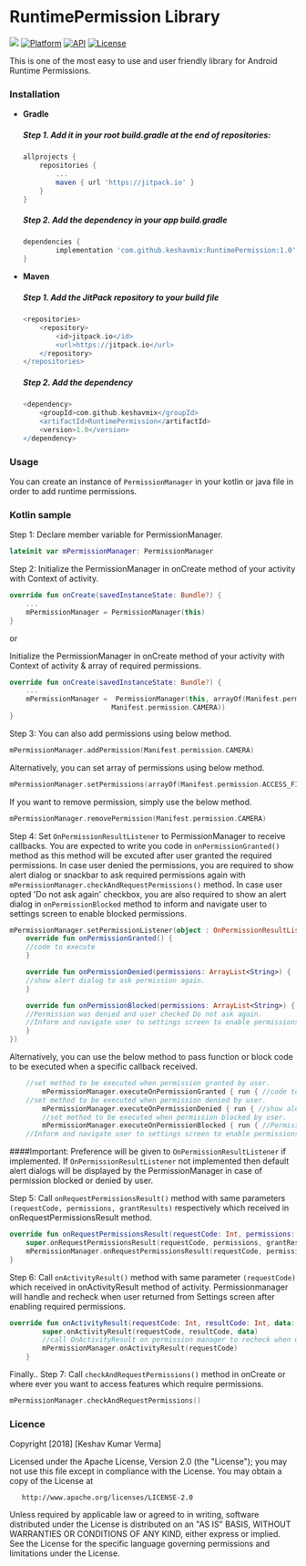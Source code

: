 # RuntimePermission Library
[![](https://jitpack.io/v/keshavmix/RuntimePermission.svg)](https://jitpack.io/#keshavmix/RuntimePermission)
[![Platform](https://img.shields.io/badge/platform-android-blue.svg)](http://developer.android.com/index.html)
[![API](https://img.shields.io/badge/API-15%2B-blue.svg?style=flat)](https://android-arsenal.com/api?level=15)
[![License](https://img.shields.io/badge/license-Apache%202-4EB1BA.svg?style=flat-square)](https://www.apache.org/licenses/LICENSE-2.0.html)

This is one of the most easy to use and user friendly library for Android Runtime Permissions.

### Installation

* **Gradle**

	##### Step 1. Add it in your root build.gradle at the end of repositories:
	```gradle
  allprojects {
		repositories {
			...
			maven { url 'https://jitpack.io' }
		}
	}
	```

	 ##### Step 2. Add the dependency in your app build.gradle
	```gradle
  dependencies {
	        implementation 'com.github.keshavmix:RuntimePermission:1.0'
	}
	```

* **Maven**

	##### Step 1. Add the JitPack repository to your build file
	```gradle
	<repositories>
		<repository>
		    <id>jitpack.io</id>
		    <url>https://jitpack.io</url>
		</repository>
	</repositories>
	```

	##### Step 2. Add the dependency
	```gradle
  	<dependency>
	    <groupId>com.github.keshavmix</groupId>
	    <artifactId>RuntimePermission</artifactId>
	    <version>1.0</version>
	</dependency>

	```
	
### Usage
You can create an instance of `PermissionManager` in your kotlin or java file in order to add runtime permissions.

### Kotlin sample
Step 1: Declare member variable for PermissionManager.

```kotlin
lateinit var mPermissionManager: PermissionManager
```

Step 2: Initialize the PermissionManager in onCreate method of your activity with Context of activity.

```kotlin
override fun onCreate(savedInstanceState: Bundle?) {
	...
	mPermissionManager = PermissionManager(this)
}
```

or

Initialize the PermissionManager in onCreate method of your activity with Context of activity & array of required permissions.
```kotlin
override fun onCreate(savedInstanceState: Bundle?) {
	...
	mPermissionManager =  PermissionManager(this, arrayOf(Manifest.permission.WRITE_EXTERNAL_STORAGE,
					     Manifest.permission.CAMERA))
}
```

Step 3: You can also add permissions using below method.
```kotlin 
mPermissionManager.addPermission(Manifest.permission.CAMERA)
```

Alternatively, you can set array of permissions using below method.

```kotlin
mPermissionManager.setPermissions(arrayOf(Manifest.permission.ACCESS_FINE_LOCATION)
```

If you want to remove permission, simply use the below method.
```kotlin 
mPermissionManager.removePermission(Manifest.permission.CAMERA)
```

Step 4: Set ```OnPermissionResultListener``` to PermissionManager to receive callbacks.
	You are expected to write you code in ```onPermissionGranted()``` method as this method will be excuted after user granted the 		required permissions. In case user denied the permissions, you are required to show alert dialog or snackbar to ask required permissions again with ```mPermissionManager.checkAndRequestPermissions()``` method. In case user opted 'Do not ask again' checkbox, you are also required to show an alert dialog in ```onPermissionBlocked``` method to inform and navigate user to settings screen to enable blocked permissions.

```kotlin
mPermissionManager.setPermissionListener(object : OnPermissionResultListener {
    override fun onPermissionGranted() {
	//code to execute
    }

    override fun onPermissionDenied(permissions: ArrayList<String>) {
	//show alert dialog to ask permission again.
    }

    override fun onPermissionBlocked(permissions: ArrayList<String>) {
	//Permission was denied and user checked Do not ask again. 
	//Inform and navigate user to settings screen to enable permissions.
    }
})
```

Alternatively, you can use the below method to pass function or block code to be executed when a specific callback received.
```kotlin
 	//set method to be executed when permission granted by user.
        mPermissionManager.executeOnPermissionGranted { run { //code to execute } }
	//set method to be executed when permission denied by user.
        mPermissionManager.executeOnPermissionDenied { run { //show alert dialog to ask permission again. } }
        //set method to be executed when permission blocked by user.
        mPermissionManager.executeOnPermissionBlocked { run { //Permission was denied and user checked Do not ask again. 
	//Inform and navigate user to settings screen to enable permissions. } }
```	

####Important: Preference will be given to ```OnPermissionResultListener``` if implemented. 
If ```OnPermissionResultListener``` not implemented then default alert dialogs will be displayed by the PermissionManager in case of permission blocked or denied by user.

Step 5: Call ```onRequestPermissionsResult()``` method with same parameters ```(requestCode, permissions, grantResults)``` respectively which received in onRequestPermissionsResult method.
```kotlin
override fun onRequestPermissionsResult(requestCode: Int, permissions: Array<String>, grantResults: IntArray) {
	super.onRequestPermissionsResult(requestCode, permissions, grantResults)
	mPermissionManager.onRequestPermissionsResult(requestCode, permissions, grantResults)
}
```

Step 6: Call ```onActivityResult()``` method with same parameter ```(requestCode)``` which received in onActivityResult method of activity. Permissionmanager will handle and recheck when user returned from Settings screen after enabling required permissions.
```kotlin
override fun onActivityResult(requestCode: Int, resultCode: Int, data: Intent?) {
        super.onActivityResult(requestCode, resultCode, data)
        //call OnActivityResult on permission manager to recheck when user returned from Settings screen.
        mPermissionManager.onActivityResult(requestCode)
    }
```

Finally.. Step 7: Call ```checkAndRequestPermissions()``` method in onCreate or where ever you want to access features which require permissions.
```kotlin
mPermissionManager.checkAndRequestPermissions()
```

### Licence
 Copyright [2018] [Keshav Kumar Verma]

   Licensed under the Apache License, Version 2.0 (the "License");
   you may not use this file except in compliance with the License.
   You may obtain a copy of the License at

       http://www.apache.org/licenses/LICENSE-2.0

   Unless required by applicable law or agreed to in writing, software
   distributed under the License is distributed on an "AS IS" BASIS,
   WITHOUT WARRANTIES OR CONDITIONS OF ANY KIND, either express or implied.
   See the License for the specific language governing permissions and
limitations under the License.
